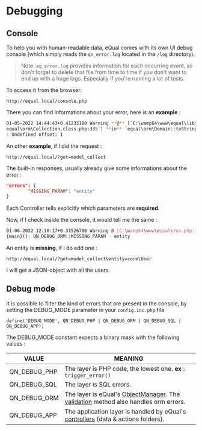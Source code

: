 # Debugging



## Console
To help you with human-readable data, eQual comes with its own UI debug console (which simply reads the `qn_error.log` located  in the `/log` directory).

> Note: `eq_error.log` provides information for each occurring event, so don't forget to delete that file from time to time if you don't want to end up with a huge logs. Especially if you're running a lot of tests.

To access it from the browser:

```url
http://equal.local/console.php
```


There you can find informations about your error, here is an **example** :

```bash
01-05-2022 14:44:43+0.41235100 Warning **@** [`C:\wamp64\www\equal\lib\
equal\orm\Collection.class.php:335`] **in** `equal\orm\Domain::toString()`
: Undefined offset: 1
```



An other **example**, if I did the request :

```
http://equal.local/?get=model_collect
```

The built-in responses, usually already give some informations about the error :

```json
"errors": {
        "MISSING_PARAM": "entity"
}
```

Each Controller tells explicitly which parameters are **required**.



Now, if I check inside the console, it would tell me the same :

```bash
01-06-2022 12:10:17+0.31526700 Warning @ [C:\wamp64\www\equal\run.php:185] in 
{main}(): QN_DEBUG_ORM::MISSING_PARAM - entity
```

An entity is **missing**, if I do add one :

```
http://equal.local/?get=model_collect&entity=core\User
```

I will get a JSON-object with all the users. 


## Debug mode

It is possible to filter the kind of errors that are present in the console, by setting the DEBUG_MODE parameter in your `config.inc.php` file

```
define('DEBUG_MODE', QN_DEBUG_PHP | QN_DEBUG_ORM | QN_DEBUG_SQL | QN_DEBUG_APP);
```

The DEBUG_MODE constant expects a binary mask with the following values : 

|**VALUE**|**MEANING**|
|-|-|
|QN_DEBUG_PHP|The layer is PHP code, the lowest one. **ex** : `trigger_error()`|
|QN_DEBUG_SQL|The layer is SQL errors.|
|QN_DEBUG_ORM|The layer is eQual's [ObjectManager](../architecture-concepts/orm.md). The [validation](./validation.md) method also handles orm errors.|
|QN_DEBUG_APP|The application layer is handled by eQual's [controllers](./controllers.md) (data & actions folders).|


